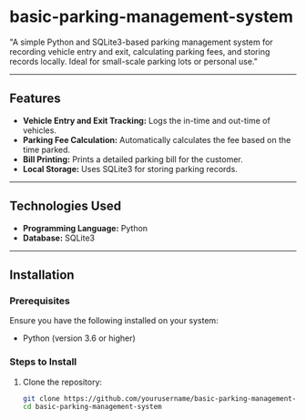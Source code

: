 # basic-parking-management-system
"A simple Python and SQLite3-based parking management system for recording vehicle entry and exit, calculating parking fees, and storing records locally. Ideal for small-scale parking lots or personal use."

---

## Features  
- **Vehicle Entry and Exit Tracking:** Logs the in-time and out-time of vehicles.  
- **Parking Fee Calculation:** Automatically calculates the fee based on the time parked.  
- **Bill Printing:** Prints a detailed parking bill for the customer.  
- **Local Storage:** Uses SQLite3 for storing parking records.  

---

## Technologies Used  
- **Programming Language:** Python  
- **Database:** SQLite3  

---

## Installation  

### Prerequisites  
Ensure you have the following installed on your system:  
- Python (version 3.6 or higher)  

### Steps to Install  
1. Clone the repository:  
   ```bash  
   git clone https://github.com/yourusername/basic-parking-management-system.git  
   cd basic-parking-management-system  

